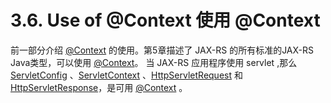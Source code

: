 3.6. Use of @Context 使用 @Context
========================

前一部分介绍 [@Context](http://jax-rs-spec.java.net/nonav/$%7Bjaxrs.api.version%7D/apidocs/javax/ws/rs/core/Context.html) 的使用。第5章描述了 JAX-RS 的所有标准的JAX-RS Java类型，可以使用 [@Context](http://jax-rs-spec.java.net/nonav/$%7Bjaxrs.api.version%7D/apidocs/javax/ws/rs/core/Context.html)。
当 JAX-RS 应用程序使用 servlet ,那么 [ServletConfig](http://docs.oracle.com/javaee/5/api/javax/servlet/ServletConfig.html) 、[ServletContext](http://docs.oracle.com/javaee/5/api/javax/servlet/ServletContext.html) 、[HttpServletRequest](http://docs.oracle.com/javaee/5/api/javax/servlet/http/HttpServletRequest.html) 和 [HttpServletResponse](http://docs.oracle.com/javaee/5/api/javax/servlet/http/HttpServletResponse.html)，是可用 [@Context](http://jax-rs-spec.java.net/nonav/$%7Bjaxrs.api.version%7D/apidocs/javax/ws/rs/core/Context.html) 。